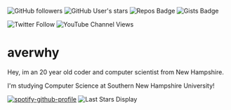 ![GitHub followers](https://img.shields.io/github/followers/averwhy?style=flat-square)
![GitHub User's stars](https://img.shields.io/github/stars/averwhy?affiliations=OWNER%2CCOLLABORATOR%2CORGANIZATION_MEMBER&style=flat-square)
![Repos Badge](https://badges.pufler.dev/repos/averwhy?style=flat-square)
![Gists Badge](https://badges.pufler.dev/gists/averwhy?style=flat-square)


![Twitter Follow](https://img.shields.io/twitter/follow/averwhy2?style=social)
![YouTube Channel Views](https://img.shields.io/youtube/channel/views/UCJvLjZ1F0VoNLC3t_bu5klw?style=social)



# averwhy
Hey, im an 20 year old coder and computer scientist from New Hampshire.

I'm studying Computer Science at Southern New Hampshire University!

[![spotify-github-profile](https://spotify-github-profile.kittinanx.com/api/view?uid=averwhy&cover_image=true&theme=default&show_offline=false&background_color=121212&interchange=true&bar_color=53b14f&bar_color_cover=false)](https://spotify-github-profile.kittinanx.com/api/view?uid=averwhy&redirect=true) ![Last Stars Display](https://badges.pufler.dev/last-stars/averwhy?count=6&padding=15&perRow=2)
